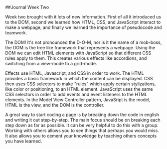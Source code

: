 ##Journal Week Two

Week two brought with it lots of new information. First of all it introduced us to the DOM, second we learned how HTML, CSS, and JavaScript interact to make a webpage, and finally we learned the importance of pseudocode and teamwork.

The DOM! It's not pronounced the D-O-M, nor is it the name of a mob-boss, the DOM is the tree like framework that represents a webpage. Using the DOM we can edit HTML elements with JavaScript so that different CSS rules apply to them. This creates various effects like accordions, and switching from a view-mode to a grid-mode. 

Effects use HTML, Javascript, and CSS in order to work. The HTML provides a basic framework in which the content can be displayed. CSS then uses CSS selectors to make "rules" which apply certain stylizations, like color or positioning, to an HTML element. JavaScript uses the same CSS selectors in order to add events and event listeners to the HTML elements. In the Model View Controller pattern, JavaSript is the model, HTML is the view, and the DOM is the controller. 

A great way to start coding a page is by breaking down the code in english and writing it out step-by-step. The main focus should be on breaking each step down as far as possible. It can be very helpful to do this with a group. Working with others allows you to see things that perhaps you would miss. It also allows you to cement your knowledge by teaching others concepts you have learned.  

